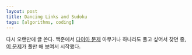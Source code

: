 ```yaml
---
layout: post
title: Dancing Links and Sudoku
tags: [algorithms, coding]
---
```


다시 오랜만에 글 쓴다. 백준에서 [다이아 문제](https://solved.ac/search/tier%3Ad5..d1%20) 아무거나 하나라도 풀고 싶어서 찾던 중, [이 문제](https://www.acmicpc.net/problem/3763)가 풀만 해 보여서 시작했다.
